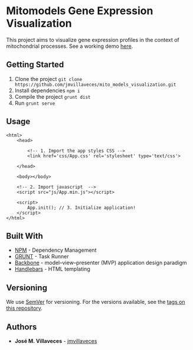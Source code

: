 # Mitomodels Gene Expression Visualization

This project aims to visualize gene expression profiles in the context of mitochondrial processes. See a working demo [here](http://jmvillaveces.github.io/mito_models_visualization/dist/).

## Getting Started

1. Clone the project
`git clone https://github.com/jmvillaveces/mito_models_visualization.git`
2. Install dependencies
`npm i`
3. Compile the project
`grunt dist`
4. Run
`grunt serve`

## Usage

```
<html>
    <head>

        <!-- 1. Import the app styles CSS -->
        <link href='css/App.css' rel='stylesheet' type='text/css'>

    </head>

    <body></body>

    <!-- 2. Import javascript  -->
    <script src="js/App.min.js"></script>

    <script>
        App.init(); // 3. Initialize application!
    </script>
</html>
```

## Built With

* [NPM](https://www.npmjs.com/) - Dependency Management
* [GRUNT](http://gruntjs.com/) - Task Runner
* [Backbone](http://backbonejs.org/) -  model–view–presenter (MVP) application design paradigm
* [Handlebars](http://handlebarsjs.com/) - HTML templating

## Versioning

We use [SemVer](http://semver.org/) for versioning. For the versions available, see the [tags on this repository](https://github.com/jmvillaveces/mito_models_visualization/tags).

## Authors

* **José M. Villaveces** - [jmvillaveces](http://jmvillaveces.github.io/) 
